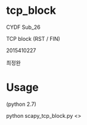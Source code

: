 # tcp_block

CYDF Sub_26

TCP block (RST / FIN) 

2015410227 

최정완

# Usage
(python 2.7)

python scapy_tcp_block.py <<interface>>
